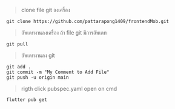 > clone file git ลงเครื่อง
>
    git clone https://github.com/pattarapong1409/frontendMob.git

> อัพเดทงานลงเครื่อง ถ้า file git มีการอัพเดท
>
    git pull

> อัพเดทงานลง git
>
    git add .
    git commit -m "My Comment to Add File"
    git push -u origin main


> rigth click pubspec.yaml open on cmd
> 
    flutter pub get
